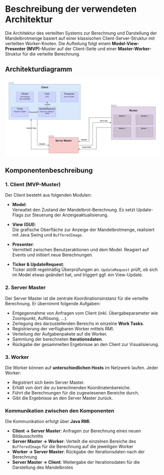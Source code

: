# Beschreibung der verwendeten Architektur

Die Architektur des verteilten Systems zur Berechnung und Darstellung der Mandelbrotmenge basiert auf einer klassischen Client-Server-Struktur mit verteilten Worker-Knoten. Die Aufteilung folgt einem **Model-View-Presenter (MVP)**-Muster auf der Client-Seite und einer **Master-Worker**-Struktur für die verteilte Berechnung.

## Architekturdiagramm

![Architekturdiagramm](/architektur%20.jpg)

## Komponentenbeschreibung

### 1. Client (MVP-Muster)

Der Client besteht aus folgenden Modulen:

- **Model**:  
  Verwaltet den Zustand der Mandelbrot-Berechnung. Es setzt Update-Flags zur Steuerung der Anzeigeaktualisierung.

- **View (GUI)**:  
  Die grafische Oberfläche zur Anzeige der Mandelbrotmenge, realisiert mit Java Swing und `BufferedImage`.

- **Presenter**:  
  Vermittelt zwischen Benutzeraktionen und dem Model. Reagiert auf Events und initiiert neue Berechnungen.

- **Ticker & UpdateRequest**:  
  Ticker stößt regelmäßig Überprüfungen an. `UpdateRequest` prüft, ob sich im Model etwas geändert hat, und triggert ggf. ein View-Update.

### 2. Server Master

Der Server Master ist die zentrale Koordinationsinstanz für die verteilte Berechnung. Er übernimmt folgende Aufgaben:

- Entgegennahme von Anfragen vom Client (inkl. Übergabeparameter wie Zoompunkt, Auflösung, ...).
- Zerlegung des darzustellenden Bereichs in einzelne **Work Tasks**.
- Registrierung der verfügbaren Worker mittels RMI.
- Verteilung der Aufgabenpakete auf die Worker.
- Sammlung der berechneten **Iterationsdaten**.
- Rückgabe der gesammelten Ergebnisse an den Client zur Visualisierung.

### 3. Worker

Die Worker können auf **unterschiedlichen Hosts** im Netzwerk laufen. Jeder Worker:

- Registriert sich beim Server Master.
- Erhält von dort die zu berechnenden Koordinatenbereiche.
- Führt die Berechnungen für die zugewiesenen Bereiche durch.
- Gibt die Ergebnisse an den Server Master zurück.

### Kommunikation zwischen den Komponenten

Die Kommunikation erfolgt über **Java RMI**.

- **Client → Server Master**: Anfragen zur Berechnung eines neuen Bildausschnitts
- **Server Master → Worker**: Verteilt die einzelnen Bereiche des `BufferedImage` für die Berechnung auf die jeweiligen Worker
- **Worker → Server Master**: Rückgabe der Iterationsdaten nach der Berechnung
- **Server Master → Client**: Weitergabe der Iterationsdaten für die Darstellung des Mandelbrotes